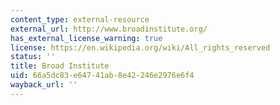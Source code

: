 ```yaml
---
content_type: external-resource
external_url: http://www.broadinstitute.org/
has_external_license_warning: true
license: https://en.wikipedia.org/wiki/All_rights_reserved
status: ''
title: Broad Institute
uid: 66a5dc83-e647-41ab-8e42-246e2976e6f4
wayback_url: ''
---
```

